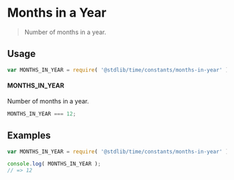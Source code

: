 # Months in a Year

> Number of months in a year.

<section class="usage">

## Usage

``` javascript
var MONTHS_IN_YEAR = require( '@stdlib/time/constants/months-in-year' );
```

#### MONTHS_IN_YEAR

Number of months in a year.

``` javascript
MONTHS_IN_YEAR === 12;
```

</section>

<!-- /.usage -->


<section class="examples">

## Examples

<!-- TODO: better example -->

``` javascript
var MONTHS_IN_YEAR = require( '@stdlib/time/constants/months-in-year' );

console.log( MONTHS_IN_YEAR );
// => 12
```

</section>

<!-- /.examples -->


<section class="links">

</section>

<!-- /.links -->
